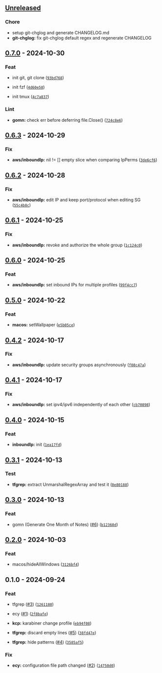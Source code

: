 <a name="unreleased"></a>
## [Unreleased]

### Chore
- setup git-chglog and generate CHANGELOG.md
- **git-chglog:** fix git-chglog default regex and regenerate CHANGELOG


<a name="0.7.0"></a>
## [0.7.0] - 2024-10-30
### Feat


- init git, git clone ([`93bd768`](https://github.com/gforien/gf/commit/93bd7680f5a5e45ac8e67b865ebf7974ac514baa))


- init fzf ([`4d60e58`](https://github.com/gforien/gf/commit/4d60e583db59b6fbccdf694a4c4146af8299088b))


- init tmux ([`4c7a837`](https://github.com/gforien/gf/commit/4c7a837d718eb402925f1065b2ef5fcf1cbc5c61))

### Lint


- **gomn:** check err before deferring file.Close() ([`724c8e6`](https://github.com/gforien/gf/commit/724c8e648e93654ce1af87e218d5e721fdcf1774))


<a name="0.6.3"></a>
## [0.6.3] - 2024-10-29
### Fix


- **aws/inboundIp:** nil != [] empty slice when comparing IpPerms ([`3de6cf6`](https://github.com/gforien/gf/commit/3de6cf61726b78c25eec1841b0da134ccd1e2fa8))


<a name="0.6.2"></a>
## [0.6.2] - 2024-10-28
### Fix


- **aws/inboundIp:** edit IP and keep port/protocol when editing SG ([`55c4b8c`](https://github.com/gforien/gf/commit/55c4b8caa1a837023aa8e6ac3adb48fb5a0c6dec))


<a name="0.6.1"></a>
## [0.6.1] - 2024-10-25
### Fix


- **aws/inboundIp:** revoke and authorize the whole group ([`1c124c0`](https://github.com/gforien/gf/commit/1c124c024186489748cc8e8abeb8929fee3521ae))


<a name="0.6.0"></a>
## [0.6.0] - 2024-10-25
### Feat


- **aws/inboundIp:** set inbound IPs for multiple profiles ([`99f4cc7`](https://github.com/gforien/gf/commit/99f4cc7cb636f65392bc502c83e2c56805e32bfb))


<a name="0.5.0"></a>
## [0.5.0] - 2024-10-22
### Feat


- **macos:** setWallpaper ([`e5b05ce`](https://github.com/gforien/gf/commit/e5b05ce93bb66bb86763bb45e367358ac893083e))


<a name="0.4.2"></a>
## [0.4.2] - 2024-10-17
### Fix


- **aws/inboundIp:** update security groups asynchronously ([`f08c47a`](https://github.com/gforien/gf/commit/f08c47a0b17c0d35083238210f9f8183f78716d6))


<a name="0.4.1"></a>
## [0.4.1] - 2024-10-17
### Fix


- **aws/inboundIp:** set ipv4/ipv6 independently of each other ([`cb70898`](https://github.com/gforien/gf/commit/cb7089873cc565e6fb7f137eca14185696cf35ba))


<a name="0.4.0"></a>
## [0.4.0] - 2024-10-15
### Feat


- **inboundIp:** init ([`1ea17fd`](https://github.com/gforien/gf/commit/1ea17fd11b4697bb3e69209e3d9eb0f4f762475a))


<a name="0.3.1"></a>
## [0.3.1] - 2024-10-13
### Test


- **tfgrep:** extract UnmarshalRegexArray and test it ([`0e80188`](https://github.com/gforien/gf/commit/0e8018801b8c57c2a35dd86a3e8e9ffbde5f2b92))


<a name="0.3.0"></a>
## [0.3.0] - 2024-10-13
### Feat


- gomn (Generate One Month of Notes) ([#6](https://github.com/gforien/gf/issues/6)) ([`b12360d`](https://github.com/gforien/gf/commit/b12360da980bcf486e3d4b0972930b75e619b338))


<a name="0.2.0"></a>
## [0.2.0] - 2024-10-03
### Feat


- macos/hideAllWindows ([`3126bf4`](https://github.com/gforien/gf/commit/3126bf4807845a375bab608947d0db9808afff8c))


<a name="0.1.0"></a>
## 0.1.0 - 2024-09-24
### Feat


- tfgrep ([#3](https://github.com/gforien/gf/issues/3)) ([`1261180`](https://github.com/gforien/gf/commit/126118083a465c54949f04f74822539bc32cf120))


- ecy ([#1](https://github.com/gforien/gf/issues/1)) ([`2f8bafe`](https://github.com/gforien/gf/commit/2f8bafe91aef35bccb457c307c963878a24a312e))


- **kcp:** karabiner change profile ([`eb94f08`](https://github.com/gforien/gf/commit/eb94f082b0dd3accf04da0d58046e441ee306fbc))


- **tfgrep:** discard empty lines ([#5](https://github.com/gforien/gf/issues/5)) ([`38fd47e`](https://github.com/gforien/gf/commit/38fd47e24b2ee42a100347331903d1fb08609f69))


- **tfgrep:** hide patterns ([#4](https://github.com/gforien/gf/issues/4)) ([`3585af5`](https://github.com/gforien/gf/commit/3585af513fc2b0940eedc3646d89c6645a5066c8))

### Fix


- **ecy:** configuration file path changed ([#2](https://github.com/gforien/gf/issues/2)) ([`14750d0`](https://github.com/gforien/gf/commit/14750d0224917b76d67cbf02b2a2c4230085c096))


[Unreleased]: https://github.com/gforien/gf/compare/0.7.0...HEAD
[0.7.0]: https://github.com/gforien/gf/compare/0.6.3...0.7.0
[0.6.3]: https://github.com/gforien/gf/compare/0.6.2...0.6.3
[0.6.2]: https://github.com/gforien/gf/compare/0.6.1...0.6.2
[0.6.1]: https://github.com/gforien/gf/compare/0.6.0...0.6.1
[0.6.0]: https://github.com/gforien/gf/compare/0.5.0...0.6.0
[0.5.0]: https://github.com/gforien/gf/compare/0.4.2...0.5.0
[0.4.2]: https://github.com/gforien/gf/compare/0.4.1...0.4.2
[0.4.1]: https://github.com/gforien/gf/compare/0.4.0...0.4.1
[0.4.0]: https://github.com/gforien/gf/compare/0.3.1...0.4.0
[0.3.1]: https://github.com/gforien/gf/compare/0.3.0...0.3.1
[0.3.0]: https://github.com/gforien/gf/compare/0.2.0...0.3.0
[0.2.0]: https://github.com/gforien/gf/compare/0.1.0...0.2.0
